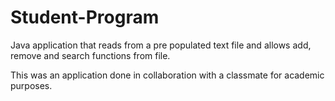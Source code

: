 # Student-Program
Java application that reads from a pre populated text file and allows add, remove and search functions from file.

This was an application done in collaboration with a classmate for academic purposes.
